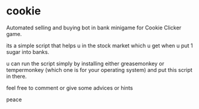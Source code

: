 # cookie
Automated selling and buying bot in bank minigame for Cookie Clicker game.

its a simple script that helps u in the stock market which u get when u put 1 sugar into banks.

u can run the script simply by installing either greasemonkey or tempermonkey (which one is for your operating system) and put this script in there.

feel free to comment or give some advices or hints

peace
